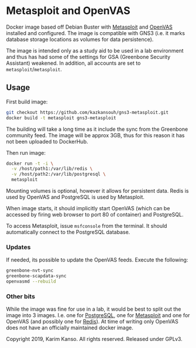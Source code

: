 # Metasploit and OpenVAS

Docker image based off Debian Buster with [Metasploit][metasploit] and
[OpenVAS][openvas] installed and configured. The image is compatible
with GNS3 (i.e. it marks database storage locations as volumes for
data persistence).

The image is intended only as a study aid to be used in a lab
environment and thus has had some of the settings for GSA (Greenbone
Security Assistant) weakened. In addition, all accounts are set to
`metasploit`/`metasploit`.

## Usage

First build image:

```bash
git checkout https://github.com/kazkansouh/gns3-metasploit.git
docker build -t metasploit gns3-metasploit
```

The building will take a long time as it include the sync from the
Greenbone community feed. The image will be approx 3GB, thus for this
reason it has not been uploaded to DockerHub.

Then run image:

```bash
docker run -t -i \
  -v /host/path1:/var/lib/redis \
  -v /host/path2:/var/lib/postgresql \
  metasploit
```

Mounting volumes is optional, however it allows for persistent
data. Redis is used by OpenVAS and PostgreSQL is used by Metasploit.

When image starts, it should implicitly start OpenVAS (which can be
accessed by firing web browser to port 80 of container) and PostgreSQL.

To access Metasploit, issue `msfconsole` from the terminal. It should
automatically connect to the PostgreSQL database.

### Updates

If needed, its possible to update the OpenVAS feeds. Execute the
following:

```bash
greenbone-nvt-sync
greenbone-scapdata-sync
openvasmd --rebuild
```

### Other bits

While the image was fine for use in a lab, it would be best to split
out the image into 3 images. I.e. one for [PostgreSQL][postgres], one
for [Metasploit][metasploit-docker] and one for OpenVAS (and possibly
one for [Redis][redis]). At time of writing only OpenVAS does not have
an officially maintained docker image.

Copyright 2019, Karim Kanso. All rights reserved. Released under GPLv3.


[metasploit]: https://www.metasploit.com/ "Metasploit The world’s most used penetration testing framework"
[openvas]: https://www.openvas.org/ "Open Vulnerability Assessment Scanner"
[postgres]: https://hub.docker.com/_/postgres "DockerHub.com: postgres"
[metasploit-docker]: https://hub.docker.com/r/metasploitframework/metasploit-framework "DockerHub.com: metasploit-framework"
[redis]: https://hub.docker.com/_/redis "DockerHub.com: redis"
